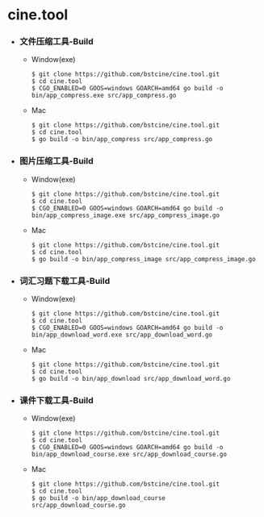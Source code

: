 # cine.tool
- ### 文件压缩工具-Build
   - Window(exe)
      ```
      $ git clone https://github.com/bstcine/cine.tool.git
      $ cd cine.tool
      $ CGO_ENABLED=0 GOOS=windows GOARCH=amd64 go build -o bin/app_compress.exe src/app_compress.go
      ```
   - Mac
      ```
      $ git clone https://github.com/bstcine/cine.tool.git
      $ cd cine.tool
      $ go build -o bin/app_compress src/app_compress.go
      ```
- ### 图片压缩工具-Build
   - Window(exe)
      ```
      $ git clone https://github.com/bstcine/cine.tool.git
      $ cd cine.tool
      $ CGO_ENABLED=0 GOOS=windows GOARCH=amd64 go build -o bin/app_compress_image.exe src/app_compress_image.go
      ```
   - Mac
      ```
      $ git clone https://github.com/bstcine/cine.tool.git
      $ cd cine.tool
      $ go build -o bin/app_compress_image src/app_compress_image.go
      ```
- ### 词汇习题下载工具-Build
   - Window(exe)
      ```
      $ git clone https://github.com/bstcine/cine.tool.git
      $ cd cine.tool
      $ CGO_ENABLED=0 GOOS=windows GOARCH=amd64 go build -o bin/app_download_word.exe src/app_download_word.go
      ```
   - Mac
      ```
      $ git clone https://github.com/bstcine/cine.tool.git
      $ cd cine.tool
      $ go build -o bin/app_download src/app_download_word.go
      ```
- ### 课件下载工具-Build
   - Window(exe)
      ```
      $ git clone https://github.com/bstcine/cine.tool.git
      $ cd cine.tool
      $ CGO_ENABLED=0 GOOS=windows GOARCH=amd64 go build -o bin/app_download_course.exe src/app_download_course.go
      ```
   - Mac
      ```
      $ git clone https://github.com/bstcine/cine.tool.git
      $ cd cine.tool
      $ go build -o bin/app_download_course src/app_download_course.go
      ```